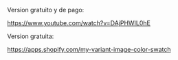 
Version gratuito y de pago:

https://www.youtube.com/watch?v=DAjPHWIL0hE

Version gratuita:

https://apps.shopify.com/my-variant-image-color-swatch
